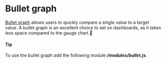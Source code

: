# Bullet graph
[Bullet graph](https://api.highcharts.com/highcharts/plotOptions.bullet) allows users to quickly compare a single value to a target value.
A bullet graph is an excellent choice to set on dashboards, as it takes less space compared to the gauge chart.
####  Tip
To use the bullet graph add the following module ***/modules/bullet.js***.
